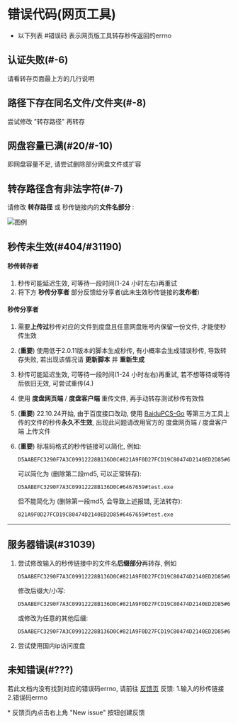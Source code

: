 # 错误代码(网页工具)

- 以下列表 #错误码 表示网页版工具转存秒传返回的errno

## 认证失败(#-6)

请看转存页面最上方的几行说明

## 路径下存在同名文件/文件夹(#-8)

尝试修改 "转存路径" 再转存

## 网盘容量已满(#20/#-10)

即网盘容量不足, 请尝试删除部分网盘文件或扩容

## 转存路径含有非法字符(#-7)

请修改 **转存路径** 或 秒传链接内的**文件名部分** :

![图例](https://bj.bcebos.com/baidu-rmb-video-cover-1/58f3471f9b0611d00a532380aa42b806.png)

## 秒传未生效(#404/#31190)

#### 秒传转存者

1. 秒传可能延迟生效, 可等待一段时间(1-24 小时左右)再重试
2. 将下方 **秒传分享者** 部分反馈给分享者(此未生效秒传链接的**发布者**)

#### 秒传分享者

1. 需要**上传过**秒传对应的文件到度盘且任意网盘账号内保留一份文件, 才能使秒传生效
2. (**重要**) 使用低于2.0.11版本的脚本生成秒传, 有小概率会生成错误秒传, 导致转存失败, 若出现该情况请 **更新脚本** 并 **重新生成**
3. 秒传可能延迟生效, 可等待一段时间(1-24 小时左右)再重试, 若不想等待或等待后依旧无效, 可尝试重传(4.)
4. 使用 **度盘网页端** / **度盘客户端** 重传文件, 再手动转存测试秒传有效性
5. (**重要**) 22.10.24开始, 由于百度接口改动, 使用 [BaiduPCS-Go](https://github.com/qjfoidnh/BaiduPCS-Go) 等第三方工具上传的文件的秒传**永久不生效**, 出现此问题请改用官方的 度盘网页端 / 度盘客户端 上传文件
6. (**重要**) 标准码格式的秒传链接可以简化, 例如:

    ```plain :no-line-numbers
    D5AABEFC3290F7A3C09912228B136D0C#821A9F0D27FCD19C80474D2140ED2D85#6467659#test.exe
    ```

    可以简化为 (删除第二段md5, 可以正常转存):

    ```plain :no-line-numbers
    D5AABEFC3290F7A3C09912228B136D0C#6467659#test.exe
    ```

    但不能简化为 (删除第一段md5, 会导致上述报错, 无法转存):

    ```plain :no-line-numbers
    821A9F0D27FCD19C80474D2140ED2D85#6467659#test.exe
    ```

---

## 服务器错误(#31039)

1. 尝试修改输入的秒传链接中的文件名**后缀部分**再转存, 例如

    ```plain :no-line-numbers
    D5AABEFC3290F7A3C09912228B136D0C#821A9F0D27FCD19C80474D2140ED2D85#6467659#test.rar
    ```

    修改后缀大/小写:

    ```plain :no-line-numbers
    D5AABEFC3290F7A3C09912228B136D0C#821A9F0D27FCD19C80474D2140ED2D85#6467659#test.RAR
    ```

    或修改为任意的其他后缀:

    ```plain :no-line-numbers
    D5AABEFC3290F7A3C09912228B136D0C#821A9F0D27FCD19C80474D2140ED2D85#6467659#test.7z
    ```

2. 尝试使用国内ip访问度盘

## 未知错误(#???)

若此文档内没有找到对应的错误码errno, 请前往 [反馈页](https://github.com/mengzonefire/baidupan-rapidupload/issues) 反馈: 1.输入的秒传链接 2.错误码errno

\* 反馈页内点击右上角 "New issue" 按钮创建反馈